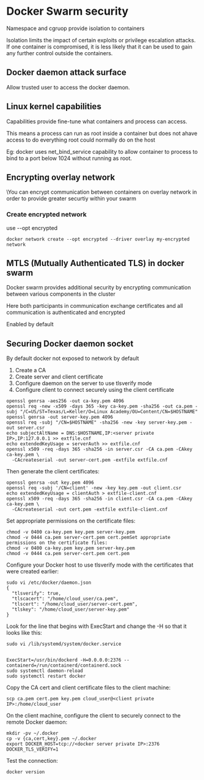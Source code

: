 # Docker Swarm security

Namespace and cgruop provide isolation to containers

Isolation limits the impact of certain exploits or privilege escalation attacks. If one container is compromised, it is less likely that it can be used to gain any further control outside the containers.


## Docker daemon attack surface
Allow trusted user to access the docker daemon.

## Linux kernel capabilities
Capabilities provide fine-tune what containers and process can access.

This means a process can run as root inside a container but does not ahave access to do everything root could normally do on the host

Eg: docker uses net_bind_service capability to allow container to process to bind to a port below 1024 without running as root.

## Encrypting overlay network
\You can encrypt communication between containers on overlay network in order to provide greater securtiy within your swarm


### Create encrypted network
use --opt encrypted
```
docker network create --opt encrypted --driver overlay my-encrypted network
```

## MTLS (Mutually Authenticated TLS) in docker swarm
Docker swarm provides additional security by encrypting communication between various components in the cluster

Here both participants in communication exchange certificates and all communication is authenticated and encrypted

Enabled by default

## Securing Docker daemon socket
By default docker not exposed to network by default

1. Create a CA
2. Create server and client certificate
3. Configure daemon on the server to use tlsverify mode
4. Configure client to connect securely using the client certificate

```
openssl genrsa -aes256 -out ca-key.pem 4096
openssl req -new -x509 -days 365 -key ca-key.pem -sha256 -out ca.pem -subj "/C=US/ST=Texas/L=Keller/O=Linux Academy/OU=Content/CN=$HOSTNAME"
openssl genrsa -out server-key.pem 4096
openssl req -subj "/CN=$HOSTNAME" -sha256 -new -key server-key.pem -out server.csr
echo subjectAltName = DNS:$HOSTNAME,IP:<server private IP>,IP:127.0.0.1 >> extfile.cnf
echo extendedKeyUsage = serverAuth >> extfile.cnf
openssl x509 -req -days 365 -sha256 -in server.csr -CA ca.pem -CAkey ca-key.pem \
  -CAcreateserial -out server-cert.pem -extfile extfile.cnf
```


Then generate the client certificates:
```
openssl genrsa -out key.pem 4096
openssl req -subj '/CN=client' -new -key key.pem -out client.csr
echo extendedKeyUsage = clientAuth > extfile-client.cnf
openssl x509 -req -days 365 -sha256 -in client.csr -CA ca.pem -CAkey ca-key.pem \
  -CAcreateserial -out cert.pem -extfile extfile-client.cnf
```


Set appropriate permissions on the certificate files:
```
chmod -v 0400 ca-key.pem key.pem server-key.pem
chmod -v 0444 ca.pem server-cert.pem cert.pemSet appropriate permissions on the certificate files:
chmod -v 0400 ca-key.pem key.pem server-key.pem
chmod -v 0444 ca.pem server-cert.pem cert.pem
```

Configure your Docker host to use tlsverify mode with the certificates that were created earlier:
```
sudo vi /etc/docker/daemon.json
{
  "tlsverify": true,
  "tlscacert": "/home/cloud_user/ca.pem",
  "tlscert": "/home/cloud_user/server-cert.pem",
  "tlskey": "/home/cloud_user/server-key.pem"
}
```

Look for the line that begins with ExecStart and change the -H so that it looks like this:
```
sudo vi /lib/systemd/system/docker.service


ExecStart=/usr/bin/dockerd -H=0.0.0.0:2376 --containerd=/run/containerd/containerd.sock
sudo systemctl daemon-reload
sudo systemctl restart docker
```

Copy the CA cert and client certificate files to the client machine:
```
scp ca.pem cert.pem key.pem cloud_user@<client private IP>:/home/cloud_user
```

On the client machine, configure the client to securely connect to the remote Docker daemon:
```
mkdir -pv ~/.docker
cp -v {ca,cert,key}.pem ~/.docker
export DOCKER_HOST=tcp://<docker server private IP>:2376 DOCKER_TLS_VERIFY=1
```

Test the connection:
```
docker version
```